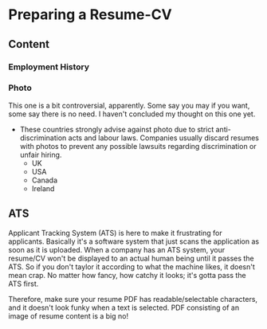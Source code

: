 # Preparing a Resume-CV

## Content

### Employment History

### Photo

This one is a bit controversial, apparently. Some say you may if you want, some say there is no need. I haven't concluded my thought on this one yet.

- These countries strongly advise against photo due to strict anti-discrimination acts and labour laws. Companies usually discard resumes with photos to prevent any possible lawsuits regarding discrimination or unfair hiring.
  - UK
  - USA
  - Canada
  - Ireland


## ATS
Applicant Tracking System (ATS) is here to make it frustrating for applicants. Basically it's a software system that just scans the application as soon as it is uploaded. When a company has an ATS system, your resume/CV won't be displayed to an actual human being until it passes the ATS. So if you don't taylor it according to what the machine likes, it doesn't mean crap. No matter how fancy, how catchy it looks; it's gotta pass the ATS first.

Therefore, make sure your resume PDF has readable/selectable characters, and it doesn't look funky when a text is selected. PDF consisting of an image of resume content is a big no!

